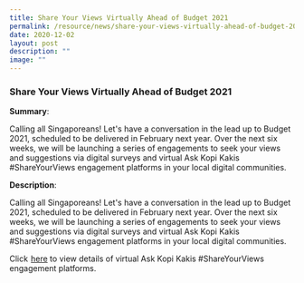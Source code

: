 ```yaml
---
title: Share Your Views Virtually Ahead of Budget 2021
permalink: /resource/news/share-your-views-virtually-ahead-of-budget-2021/
date: 2020-12-02
layout: post
description: ""
image: ""
---
```

### Share Your Views Virtually Ahead of Budget 2021


**Summary**: 

Calling all Singaporeans! Let's have a conversation in the lead up to Budget 2021, scheduled to be delivered in February next year. Over the next six weeks, we will be launching a series of engagements to seek your views and suggestions via digital surveys and virtual Ask Kopi Kakis #ShareYourViews engagement platforms in your local digital communities. 


**Description**: 

Calling all Singaporeans! Let's have a conversation in the lead up to Budget 2021, scheduled to be delivered in February next year. Over the next six weeks, we will be launching a series of engagements to seek your views and suggestions via digital surveys and virtual Ask Kopi Kakis #ShareYourViews engagement platforms in your local digital communities.  

Click  [here](/files/NewsRoom/Share-Your-Views-Virtually-Ahead-of-Budget-2021.pdf) to view details of virtual Ask Kopi Kakis #ShareYourViews engagement platforms.